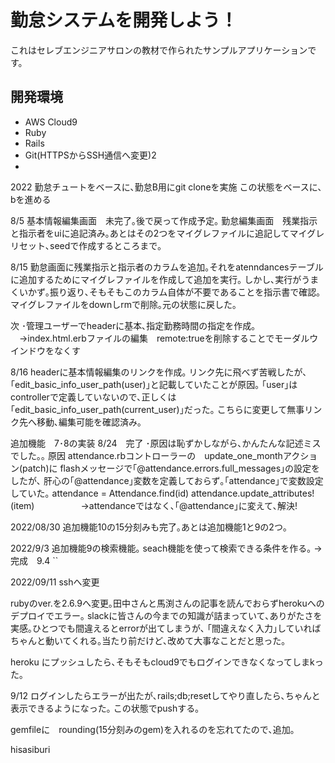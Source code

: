 # 勤怠システムを開発しよう！

これはセレブエンジニアサロンの教材で作られたサンプルアプリケーションです。

## 開発環境

* AWS Cloud9<br>
* Ruby<br>
* Rails<br>
* Git(HTTPSからSSH通信へ変更)2
* 
2022
勤怠チュートをベースに､勤怠B用にgit cloneを実施
この状態をベースに､bを進める

8/5
基本情報編集画面　未完了｡後で戻って作成予定｡
勤怠編集画面　残業指示と指示者をuiに追記済み｡あとはその2つをマイグレファイルに追記してマイグレリセット､seedで作成するところまで｡

8/15
勤怠画面に残業指示と指示者のカラムを追加｡それをatenndancesテーブルに追加するためにマイグレファイルを作成して追加を実行｡
しかし､実行がうまくいかず｡振り返り､そもそもこのカラム自体が不要であることを指示書で確認｡
マイグレファイルをdownしrmで削除｡元の状態に戻した｡

次
･管理ユーザーでheaderに基本､指定勤務時間の指定を作成｡
　→index.html.erbファイルの編集　remote:trueを削除することでモーダルウインドウをなくす

8/16
headerに基本情報編集のリンクを作成｡
リンク先に飛べず苦戦したが､｢edit_basic_info_user_path(user)｣と記載していたことが原因｡
｢user｣はcontrollerで定義していないので､正しくは｢edit_basic_info_user_path(current_user)｣だった｡
こちらに変更して無事リンク先へ移動､編集可能を確認済み｡


追加機能　7･8の実装
8/24　完了
･原因は恥ずかしながら､かんたんな記述ミスでした｡｡
原因
attendance.rbコントローラーの　update_one_monthアクション(patch)に
flashメッセージで｢@attendance.errors.full_messages｣の設定をしたが､
肝心の｢@attendance｣変数を定義しておらず｡｢attendance｣で変数設定していた｡
        attendance = Attendance.find(id)
        attendance.update_attributes!(item)
　　　　　→attendanceではなく､｢@attendance｣に変えて､解決!

2022/08/30
追加機能10の15分刻みも完了｡あとは追加機能1と9の2つ｡

2022/9/3
追加機能9の検索機能｡
seach機能を使って検索できる条件を作る｡
→完成　9.4
``

2022/09/11
sshへ変更

rubyのver.を2.6.9へ変更｡田中さんと馬渕さんの記事を読んでおらずherokuへのデプロイでエラー｡
slackに皆さんの今までの知識が詰まっていて､ありがたさを実感｡ひとつでも間違えるとerrorが出てしまうが､
｢間違えなく入力｣していればちゃんと動いてくれる｡当たり前だけど､改めて大事なことだと思った｡

heroku にプッシュしたら､そもそもcloud9でもログインできなくなってしまkった｡

9/12
ログインしたらエラーが出たが､rails;db;resetしてやり直したら､ちゃんと表示できるようになった｡
この状態でpushする｡

gemfileに　rounding(15分刻みのgem)を入れるのを忘れてたので､追加｡

hisasiburi